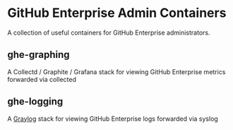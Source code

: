 # GitHub Enterprise Admin Containers

A collection of useful containers for GitHub Enterprise administrators.

## ghe-graphing

A Collectd / Graphite / Grafana stack for viewing GitHub Enterprise metrics forwarded via collected

## ghe-logging

A [Graylog](https://www.graylog.org) stack for viewing GitHub Enterprise logs forwarded via syslog
